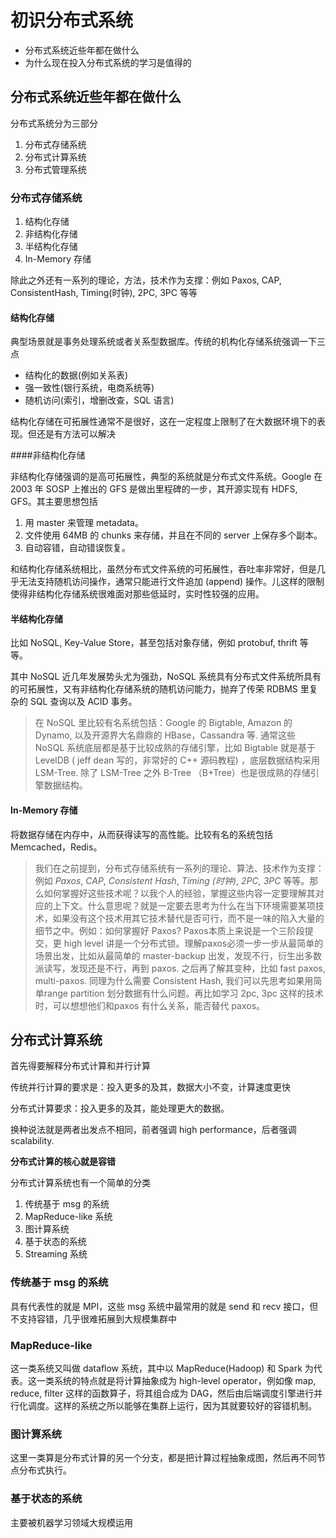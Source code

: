 # 初识分布式系统

* 分布式系统近些年都在做什么
* 为什么现在投入分布式系统的学习是值得的

## 分布式系统近些年都在做什么

分布式系统分为三部分

1. 分布式存储系统
2. 分布式计算系统
3. 分布式管理系统

### 分布式存储系统

1. 结构化存储
2. 非结构化存储
3. 半结构化存储
4. In-Memory 存储

除此之外还有一系列的理论，方法，技术作为支撑：例如 Paxos, CAP, ConsistentHash, Timing(时钟), 2PC, 3PC 等等

#### 结构化存储

典型场景就是事务处理系统或者关系型数据库。传统的机构化存储系统强调一下三点

* 结构化的数据(例如关系表)
* 强一致性(银行系统，电商系统等)
* 随机访问(索引，增删改查，SQL 语言)

结构化存储在可拓展性通常不是很好，这在一定程度上限制了在大数据环境下的表现。但还是有方法可以解决

####非结构化存储

非结构化存储强调的是高可拓展性，典型的系统就是分布式文件系统。Google 在 2003 年 SOSP 上推出的 GFS 是做出里程碑的一步，其开源实现有 HDFS, GFS。其主要思想包括

1. 用 master 来管理 metadata。
2. 文件使用 64MB 的 chunks 来存储，并且在不同的 server 上保存多个副本。
3. 自动容错，自动错误恢复。

和结构化存储系统相比，虽然分布式文件系统的可拓展性，吞吐率非常好，但是几乎无法支持随机访问操作，通常只能进行文件追加 (append) 操作。儿这样的限制使得非结构化存储系统很难面对那些低延时，实时性较强的应用。

#### 半结构化存储

比如 NoSQL, Key-Value Store，甚至包括对象存储，例如 protobuf, thrift 等等。

其中 NoSQL 近几年发展势头尤为强劲，NoSQL 系统具有分布式文件系统所具有的可拓展性，又有非结构化存储系统的随机访问能力，抛弃了传荣 RDBMS 里复杂的 SQL 查询以及 ACID 事务。

> 在 NoSQL 里比较有名系统包括：Google 的 Bigtable, Amazon 的 Dynamo, 以及开源界大名鼎鼎的 HBase，Cassandra 等.  通常这些 NoSQL 系统底层都是基于比较成熟的存储引擎，比如 Bigtable 就是基于 LevelDB ( jeff dean 写的，非常好的 C++ 源码教程) ，底层数据结构采用 LSM-Tree. 除了 LSM-Tree 之外 B-Tree （B+Tree）也是很成熟的存储引擎数据结构。

#### In-Memory 存储

将数据存储在内存中，从而获得读写的高性能。比较有名的系统包括 Memcached，Redis。

> 我们在之前提到，分布式存储系统有一系列的理论、算法、技术作为支撑：例如 *Paxos*, *CAP*, *Consistent Hash*, *Timing (时钟)*, *2PC, 3PC* 等等。那么如何掌握好这些技术呢？以我个人的经验，掌握这些内容一定要理解其对应的上下文。什么意思呢？就是一定要去思考为什么在当下环境需要某项技术，如果没有这个技术用其它技术替代是否可行，而不是一味的陷入大量的细节之中。例如：如何掌握好 Paxos?  Paxos本质上来说是一个三阶段提交，更 high level 讲是一个分布式锁。理解paxos必须一步一步从最简单的场景出发，比如从最简单的 master-backup 出发，发现不行，衍生出多数派读写，发现还是不行，再到 paxos.  之后再了解其变种，比如 fast paxos, multi-paxos. 同理为什么需要 Consistent Hash, 我们可以先思考如果用简单range partition 划分数据有什么问题。再比如学习 2pc, 3pc 这样的技术时，可以想想他们和paxos 有什么关系，能否替代 paxos。



## 分布式计算系统

首先得要解释分布式计算和并行计算

传统并行计算的要求是：投入更多的及其，数据大小不变，计算速度更快

分布式计算要求：投入更多的及其，能处理更大的数据。

换种说法就是两者出发点不相同，前者强调 high performance，后者强调 scalability.

**分布式计算的核心就是容错**

分布式计算系统也有一个简单的分类

1. 传统基于 msg 的系统
2. MapReduce-like 系统
3. 图计算系统
4. 基于状态的系统
5. Streaming 系统

### 传统基于 msg 的系统

具有代表性的就是 MPI，这些 msg 系统中最常用的就是 send 和 recv 接口，但不支持容错，几乎很难拓展到大规模集群中

### MapReduce-like 

这一类系统又叫做 dataflow 系统，其中以 MapReduce(Hadoop) 和 Spark 为代表。这一类系统的特点就是将计算抽象成为 high-level operator，例如像 map, reduce, filter 这样的函数算子，将其组合成为 DAG，然后由后端调度引擎进行并行化调度。这样的系统之所以能够在集群上运行，因为其就要较好的容错机制。

### 图计算系统

这里一类算是分布式计算的另一个分支，都是把计算过程抽象成图，然后再不同节点分布式执行。

### 基于状态的系统

主要被机器学习领域大规模运用